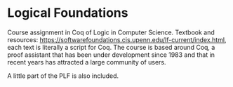 # Logical Foundations

Course assignment in Coq of Logic in Computer Science. Textbook and resources: https://softwarefoundations.cis.upenn.edu/lf-current/index.html, each text is literally a script for Coq. The course is based around Coq, a proof assistant that has been under development since 1983 and that in recent years has attracted a large community of users.


A little part of the PLF is also included.

